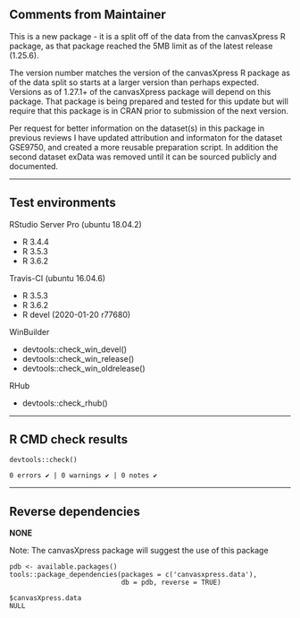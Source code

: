 ## Comments from Maintainer

This is a new package - it is a split off of the data from the canvasXpress R package, as that package reached the 5MB limit as of the latest release (1.25.6).  

The version number matches the version of the canvasXpress R package as of the data split so starts at a larger version than perhaps expected.  Versions as of 1.27.1+ of the canvasXpress package will depend on this package.  That package is being prepared and tested for this update but will require that this package is in CRAN prior to submission of the next version.

Per request for better information on the dataset(s) in this package in previous reviews I have updated attribution and informaton for the dataset GSE9750, and created a more reusable preparation script.  In addition the second dataset exData was removed until it can be sourced publicly and documented.

---  
    
## Test environments
    
RStudio Server Pro (ubuntu 18.04.2)  

* R 3.4.4  
* R 3.5.3  
* R 3.6.2

Travis-CI (ubuntu 16.04.6)

* R 3.5.3
* R 3.6.2
* R devel (2020-01-20 r77680)

WinBuilder

* devtools::check_win_devel()  
* devtools::check_win_release()  
* devtools::check_win_oldrelease()  


RHub

* devtools::check_rhub()

---  
    
## R CMD check results
    
    
```
devtools::check()  

0 errors ✔ | 0 warnings ✔ | 0 notes ✔
```

---  
    
## Reverse dependencies
    
    
**NONE**

Note: The canvasXpress package will suggest the use of this package
    
```
pdb <- available.packages()
tools::package_dependencies(packages = c('canvasxpress.data'),
                            db = pdb, reverse = TRUE)

$canvasXpress.data 
NULL
```
